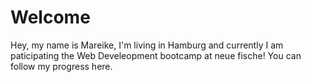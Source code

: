# Welcome

Hey, my name is Mareike, I'm living in Hamburg and currently I am paticipating the Web Develeopment bootcamp at neue fische!
You can follow my progress here.




